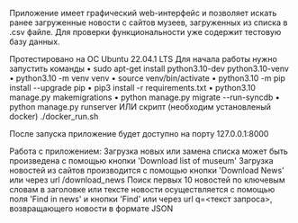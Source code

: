 Приложение имеет графический web-интерфейс и позволяет искать ранее загруженные новости с сайтов музеев, загруженных из списка в .csv файле.
Для проверки функциональности уже содержит тестовую базу данных.

Протестировано на ОС Ubuntu 22.04.1 LTS 
Для начала работы нужно запустить команды
    • sudo apt-get install python3.10-dev python3.10-venv
    • python3.10 -m venv venv
    • source venv/bin/activate
    • python3.10 -m pip install --upgrade pip
    • pip3 install -r requirements.txt
    • python3.10 manage.py makemigrations
    • python manage.py migrate --run-syncdb
    • python manage.py runserver
ИЛИ скрипт (необходим установленый docker)
./docker_run.sh

После запуска приложение будет доступно на порту 127.0.0.1:8000

Работа с приложением:
Загрузка новых или замена списка может быть произведена с помощью кнопки 'Download list of museum'
Загрузка новостей из сайтов производится с помощью кнопки 'Download News' или через url /download_news
Поиск первых 10 новостей по ключевым словам в заголовке или тексте новости осуществляется с помощью поля 'Find in news' и кнопки 'Find' или через url q=<текст запроса>, возвращающего новости в формате JSON
